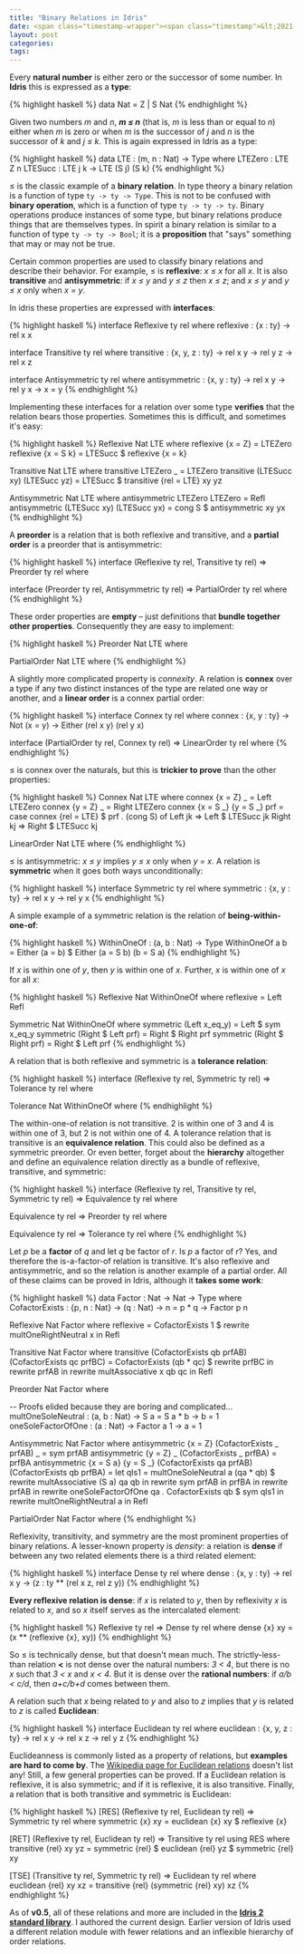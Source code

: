 ```yaml
---
title: "Binary Relations in Idris"
date: <span class="timestamp-wrapper"><span class="timestamp">&lt;2021-11-17 Wed&gt;</span></span>
layout: post
categories:
tags:
---
```

Every **natural number** is either zero or the successor of some number. In **Idris** this is expressed as a **type**:

{% highlight haskell %}
data Nat = Z | S Nat
{% endhighlight %}

Given two numbers *m* and *n*, ***m ≤ n*** (that is, *m* is less than or equal to *n*) either when *m* is zero or when *m* is the successor of *j* and *n* is the successor of *k* and *j ≤ k*. This is again expressed in Idris as a type:

{% highlight haskell %}
data LTE  : (m, n : Nat) -> Type where
  LTEZero : LTE Z n
  LTESucc : LTE j k -> LTE (S j) (S k)
{% endhighlight %}

≤ is the classic example of a **binary relation**. In type theory a binary relation is a function of type `ty -> ty -> Type`. This is not to be confused with **binary operation**, which is a function of type `ty -> ty -> ty`. Binary operations produce instances of some type, but binary relations produce things that are themselves types. In spirit a binary relation is similar to a function of type `ty -> ty -> Bool`; it is a **proposition** that "says" something that may or may not be true.

Certain common properties are used to classify binary relations and describe their behavior. For example, ≤ is **reflexive**: *x ≤ x* for all *x*. It is also **transitive** and **antisymmetric**: if *x ≤ y* and *y ≤ z* then *x ≤ z*; and *x ≤ y* and *y ≤ x* only when *x = y*.

In idris these properties are expressed with **interfaces**:

{% highlight haskell %}
interface Reflexive ty rel where
  reflexive : {x : ty} -> rel x x

interface Transitive ty rel where
  transitive : {x, y, z : ty} -> rel x y -> rel y z -> rel x z

interface Antisymmetric ty rel where
  antisymmetric : {x, y : ty} -> rel x y -> rel y x -> x = y
{% endhighlight %}

Implementing these interfaces for a relation over some type **verifies** that the relation bears those properties. Sometimes this is difficult, and sometimes it's easy:

{% highlight haskell %}
Reflexive Nat LTE where
  reflexive {x = Z} = LTEZero
  reflexive {x = S k} = LTESucc $ reflexive {x = k}

Transitive Nat LTE where
  transitive LTEZero _ = LTEZero
  transitive (LTESucc xy) (LTESucc yz) =
    LTESucc $ transitive {rel = LTE} xy yz

Antisymmetric Nat LTE where
  antisymmetric LTEZero LTEZero = Refl
  antisymmetric (LTESucc xy) (LTESucc yx) =
    cong S $ antisymmetric xy yx
{% endhighlight %}

A **preorder** is a relation that is both reflexive and transitive, and a **partial order** is a preorder that is antisymmetric:

{% highlight haskell %}
interface (Reflexive ty rel, Transitive ty rel) => Preorder ty rel where

interface (Preorder ty rel, Antisymmetric ty rel) => PartialOrder ty rel where
{% endhighlight %}

These order properties are **empty** &#x2013; just definitions that **bundle together other properties**. Consequently they are easy to implement:

{% highlight haskell %}
Preorder Nat LTE where

PartialOrder Nat LTE where
{% endhighlight %}

A slightly more complicated property is *connexity*. A relation is **connex** over a type if any two distinct instances of the type are related one way or another, and a **linear order** is a connex partial order:

{% highlight haskell %}
interface Connex ty rel where
  connex : {x, y : ty} -> Not (x = y) -> Either (rel x y) (rel y x)

interface (PartialOrder ty rel, Connex ty rel) => LinearOrder ty rel where
{% endhighlight %}

≤ is connex over the naturals, but this is **trickier to prove** than the other properties:

{% highlight haskell %}
Connex Nat LTE where
  connex {x = Z} _ = Left LTEZero
  connex {y = Z} _ = Right LTEZero
  connex {x = S _} {y = S _} prf =
    case connex {rel = LTE} $ prf . (cong S) of
      Left jk => Left $ LTESucc jk
      Right kj => Right $ LTESucc kj

LinearOrder Nat LTE where
{% endhighlight %}

≤ is antisymmetric: *x ≤ y* implies *y ≤ x* only when *y = x*. A relation is **symmetric** when it goes both ways unconditionally:

{% highlight haskell %}
interface Symmetric ty rel where
  symmetric : {x, y : ty} -> rel x y -> rel y x
{% endhighlight %}

A simple example of a symmetric relation is the relation of **being-within-one-of**:

{% highlight haskell %}
WithinOneOf : (a, b : Nat) -> Type
WithinOneOf a b = Either (a = b) $ Either (a = S b) (b = S a)
{% endhighlight %}

If *x* is within one of *y*, then *y* is within one of *x*. Further, *x* is within one of *x* for all *x*:

{% highlight haskell %}
Reflexive Nat WithinOneOf where
  reflexive = Left Refl

Symmetric Nat WithinOneOf where
  symmetric (Left x_eq_y) = Left $ sym x_eq_y
  symmetric (Right $  Left prf) = Right $ Right prf
  symmetric (Right $ Right prf) = Right $  Left prf
{% endhighlight %}

A relation that is both reflexive and symmetric is a **tolerance relation**:

{% highlight haskell %}
interface (Reflexive ty rel, Symmetric ty rel) => Tolerance ty rel where

Tolerance Nat WithinOneOf where
{% endhighlight %}

The within-one-of relation is not transitive. 2 is within one of 3 and 4 is within one of 3, but 2 is not within one of 4. A tolerance relation that is transitive is an **equivalence relation**. This could also be defined as a symmetric preorder. Or even better, forget about the **hierarchy** altogether and define an equivalence relation directly as a bundle of reflexive, transitive, and symmetric:

{% highlight haskell %}
interface (Reflexive ty rel, Transitive ty rel, Symmetric ty rel) => Equivalence ty rel where

Equivalence ty rel => Preorder ty rel where

Equivalence ty rel => Tolerance ty rel where
{% endhighlight %}

Let *p* be a **factor** of *q* and let *q* be factor of *r*. Is *p* a factor of *r*? Yes, and therefore the is-a-factor-of relation is transitive. It's also reflexive and antisymmetric, and so the relation is another example of a partial order. All of these claims can be proved in Idris, although it **takes some work**:

{% highlight haskell %}
data Factor : Nat -> Nat -> Type where
    CofactorExists : {p, n : Nat} -> (q : Nat) -> n = p * q -> Factor p n

Reflexive Nat Factor where
  reflexive = CofactorExists 1 $ rewrite multOneRightNeutral x in Refl

Transitive Nat Factor where
  transitive (CofactorExists qb prfAB) (CofactorExists qc prfBC) =
    CofactorExists (qb * qc) $
        rewrite prfBC in
        rewrite prfAB in
        rewrite multAssociative x qb qc in
        Refl

Preorder Nat Factor where

-- Proofs elided because they are boring and complicated...
multOneSoleNeutral : (a, b : Nat) -> S a = S a * b -> b = 1
oneSoleFactorOfOne : (a : Nat) -> Factor a 1 -> a = 1

Antisymmetric Nat Factor where
  antisymmetric {x = Z} (CofactorExists _ prfAB) _ = sym prfAB
  antisymmetric {y = Z} _ (CofactorExists _ prfBA) = prfBA
  antisymmetric {x = S a} {y = S _} (CofactorExists qa prfAB) (CofactorExists qb prfBA) =
      let qIs1 = multOneSoleNeutral a (qa * qb) $
              rewrite multAssociative (S a) qa qb in
              rewrite sym prfAB in
              prfBA
      in
      rewrite prfAB in
      rewrite oneSoleFactorOfOne qa . CofactorExists qb $ sym qIs1 in
      rewrite multOneRightNeutral a in
      Refl

PartialOrder Nat Factor where
{% endhighlight %}

Reflexivity, transitivity, and symmetry are the most prominent properties of binary relations. A lesser-known property is *density*: a relation is **dense** if between any two related elements there is a third related element:

{% highlight haskell %}
interface Dense ty rel where
  dense : {x, y : ty} -> rel x y -> (z : ty ** (rel x z, rel z y))
{% endhighlight %}

**Every reflexive relation is dense**: if *x* is related to *y*, then by reflexivity *x* is related to *x*, and so *x* itself serves as the intercalated element:

{% highlight haskell %}
Reflexive ty rel => Dense ty rel where
  dense {x} xy = (x ** (reflexive {x}, xy))
{% endhighlight %}

So ≤ is technically dense, but that doesn't mean much. The strictly-less-than relation **<** is not dense over the natural numbers: *3 < 4*, but there is no *x* such that *3 < x* and *x < 4*. But it is dense over the **rational numbers**: if *a/b < c/d*, then *a+c/b+d* comes between them.

A relation such that *x* being related to *y* and also to *z* implies that *y* is related to *z* is called **Euclidean**:

{% highlight haskell %}
interface Euclidean ty rel where
  euclidean : {x, y, z : ty} -> rel x y -> rel x z -> rel y z
{% endhighlight %}

Euclideanness is commonly listed as a property of relations, but **examples are hard to come by**. The [Wikipedia page for Euclidean relations](https://en.wikipedia.org/wiki/Euclidean_relation) doesn't list any! Still, a few general properties can be proved. If a Euclidean relation is reflexive, it is also symmetric; and if it is reflexive, it is also transitive. Finally, a relation that is both transitive and symmetric is Euclidean:

{% highlight haskell %}
[RES] (Reflexive ty rel, Euclidean ty rel) => Symmetric ty rel where
  symmetric {x} xy =
    euclidean {x} xy $ reflexive {x}

[RET] (Reflexive ty rel, Euclidean ty rel) =>
      Transitive ty rel using RES where
  transitive {rel} xy yz =
    symmetric {rel} $ euclidean {rel} yz $ symmetric {rel} xy

[TSE] (Transitive ty rel, Symmetric ty rel) => Euclidean ty rel where
  euclidean {rel} xy xz =
    transitive {rel} (symmetric {rel} xy) xz
{% endhighlight %}

As of **v0.5**, all of these relations and more are included in the **[Idris 2 standard library](https://github.com/idris-lang/Idris2/blob/main/libs/base/Control/Relation.idr)**. I authored the current design. Earlier version of Idris used a different relation module with fewer relations and an inflexible hierarchy of order relations.
